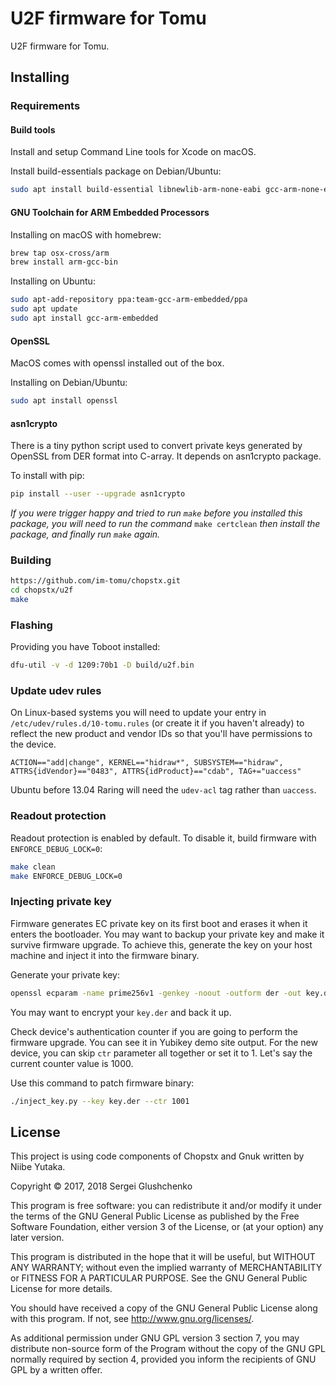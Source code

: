 # U2F firmware for Tomu

U2F firmware for Tomu.

## Installing

### Requirements

#### Build tools

Install and setup Command Line tools for Xcode on macOS.

Install build-essentials package on Debian/Ubuntu:

``` sh
sudo apt install build-essential libnewlib-arm-none-eabi gcc-arm-none-eabi
```

#### GNU Toolchain for ARM Embedded Processors

Installing on macOS with homebrew:

``` sh
brew tap osx-cross/arm
brew install arm-gcc-bin
```

Installing on Ubuntu:

``` sh
sudo apt-add-repository ppa:team-gcc-arm-embedded/ppa
sudo apt update
sudo apt install gcc-arm-embedded
```

#### OpenSSL

MacOS comes with openssl installed out of the box.

Installing on Debian/Ubuntu:

``` sh
sudo apt install openssl
```

#### asn1crypto

There is a tiny python script used to convert private keys generated by OpenSSL
from DER format into C-array. It depends on asn1crypto package.

To install with pip:

``` sh
pip install --user --upgrade asn1crypto
```

*If you were trigger happy and tried to run ```make``` before you installed this package, you will need to run the command* ```make certclean``` *then install the package, and finally run ```make``` again.*

### Building

``` sh
https://github.com/im-tomu/chopstx.git
cd chopstx/u2f
make
```

### Flashing

Providing you have Toboot installed:

``` sh
dfu-util -v -d 1209:70b1 -D build/u2f.bin
```

### Update udev rules

On Linux-based systems you will need to update your entry in
`/etc/udev/rules.d/10-tomu.rules` (or create it if you haven't
already) to reflect the new product and vendor IDs so that you'll have
permissions to the device.

```
ACTION=="add|change", KERNEL=="hidraw*", SUBSYSTEM=="hidraw", ATTRS{idVendor}=="0483", ATTRS{idProduct}=="cdab", TAG+="uaccess"
```

Ubuntu before 13.04 Raring will need the `udev-acl` tag rather than `uaccess`.

### Readout protection

Readout protection is enabled by default. To disable it, build firmware with
`ENFORCE_DEBUG_LOCK=0`:

``` sh
make clean
make ENFORCE_DEBUG_LOCK=0
```


### Injecting private key

Firmware generates EC private key on its first boot and erases it when it
enters the bootloader. You may want to backup your private key and make it
survive firmware upgrade. To achieve this, generate the key on your host machine
and inject it into the firmware binary.

Generate your private key:

``` sh
openssl ecparam -name prime256v1 -genkey -noout -outform der -out key.der
```

You may want to encrypt your `key.der` and back it up.

Check device's authentication counter if you are going to perform the firmware
upgrade. You can see it in Yubikey demo site output. For the new device, you can
skip `ctr` parameter all together or set it to 1. Let's say the current counter
value is 1000.

Use this command to patch firmware binary:

``` sh
./inject_key.py --key key.der --ctr 1001
```


## License

This project is using code components of Chopstx and Gnuk written by Niibe Yutaka.

Copyright &copy; 2017, 2018 Sergei Glushchenko

This program is free software: you can redistribute it and/or modify it
under the terms of the GNU General Public License as published by
the Free Software Foundation, either version 3 of the License, or
(at your option) any later version.

This program is distributed in the hope that it will be useful, but
WITHOUT ANY WARRANTY; without even the implied warranty of
MERCHANTABILITY or FITNESS FOR A PARTICULAR PURPOSE.  See the GNU
General Public License for more details.

You should have received a copy of the GNU General Public License
along with this program.  If not, see <http://www.gnu.org/licenses/>.

As additional permission under GNU GPL version 3 section 7, you may
distribute non-source form of the Program without the copy of the
GNU GPL normally required by section 4, provided you inform the
recipients of GNU GPL by a written offer.
